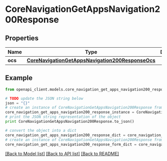 # CoreNavigationGetAppsNavigation200Response


## Properties
Name | Type | Description | Notes
------------ | ------------- | ------------- | -------------
**ocs** | [**CoreNavigationGetAppsNavigation200ResponseOcs**](CoreNavigationGetAppsNavigation200ResponseOcs.md) |  | 

## Example

```python
from openapi_client.models.core_navigation_get_apps_navigation200_response import CoreNavigationGetAppsNavigation200Response

# TODO update the JSON string below
json = "{}"
# create an instance of CoreNavigationGetAppsNavigation200Response from a JSON string
core_navigation_get_apps_navigation200_response_instance = CoreNavigationGetAppsNavigation200Response.from_json(json)
# print the JSON string representation of the object
print CoreNavigationGetAppsNavigation200Response.to_json()

# convert the object into a dict
core_navigation_get_apps_navigation200_response_dict = core_navigation_get_apps_navigation200_response_instance.to_dict()
# create an instance of CoreNavigationGetAppsNavigation200Response from a dict
core_navigation_get_apps_navigation200_response_form_dict = core_navigation_get_apps_navigation200_response.from_dict(core_navigation_get_apps_navigation200_response_dict)
```
[[Back to Model list]](../README.md#documentation-for-models) [[Back to API list]](../README.md#documentation-for-api-endpoints) [[Back to README]](../README.md)


